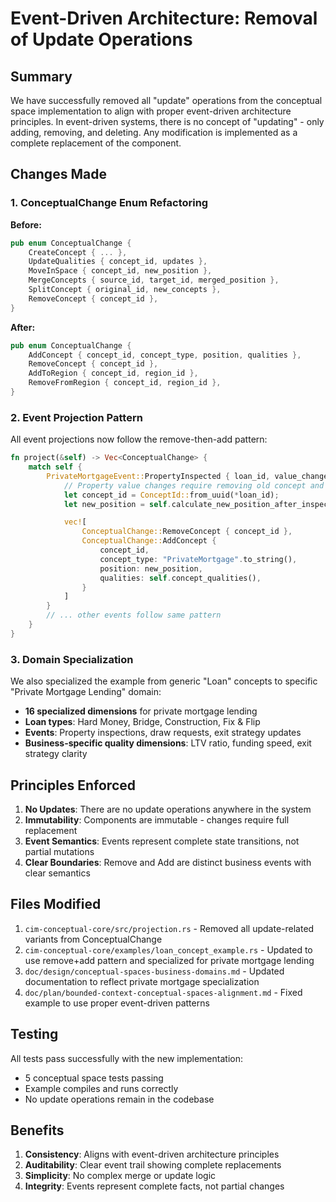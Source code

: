 # Event-Driven Architecture: Removal of Update Operations

## Summary

We have successfully removed all "update" operations from the conceptual space implementation to align with proper event-driven architecture principles. In event-driven systems, there is no concept of "updating" - only adding, removing, and deleting. Any modification is implemented as a complete replacement of the component.

## Changes Made

### 1. ConceptualChange Enum Refactoring

**Before:**
```rust
pub enum ConceptualChange {
    CreateConcept { ... },
    UpdateQualities { concept_id, updates },
    MoveInSpace { concept_id, new_position },
    MergeConcepts { source_id, target_id, merged_position },
    SplitConcept { original_id, new_concepts },
    RemoveConcept { concept_id },
}
```

**After:**
```rust
pub enum ConceptualChange {
    AddConcept { concept_id, concept_type, position, qualities },
    RemoveConcept { concept_id },
    AddToRegion { concept_id, region_id },
    RemoveFromRegion { concept_id, region_id },
}
```

### 2. Event Projection Pattern

All event projections now follow the remove-then-add pattern:

```rust
fn project(&self) -> Vec<ConceptualChange> {
    match self {
        PrivateMortgageEvent::PropertyInspected { loan_id, value_change, .. } => {
            // Property value changes require removing old concept and adding new one
            let concept_id = ConceptId::from_uuid(*loan_id);
            let new_position = self.calculate_new_position_after_inspection(*value_change);

            vec![
                ConceptualChange::RemoveConcept { concept_id },
                ConceptualChange::AddConcept {
                    concept_id,
                    concept_type: "PrivateMortgage".to_string(),
                    position: new_position,
                    qualities: self.concept_qualities(),
                }
            ]
        }
        // ... other events follow same pattern
    }
}
```

### 3. Domain Specialization

We also specialized the example from generic "Loan" concepts to specific "Private Mortgage Lending" domain:

- **16 specialized dimensions** for private mortgage lending
- **Loan types**: Hard Money, Bridge, Construction, Fix & Flip
- **Events**: Property inspections, draw requests, exit strategy updates
- **Business-specific quality dimensions**: LTV ratio, funding speed, exit strategy clarity

## Principles Enforced

1. **No Updates**: There are no update operations anywhere in the system
2. **Immutability**: Components are immutable - changes require full replacement
3. **Event Semantics**: Events represent complete state transitions, not partial mutations
4. **Clear Boundaries**: Remove and Add are distinct business events with clear semantics

## Files Modified

1. `cim-conceptual-core/src/projection.rs` - Removed all update-related variants from ConceptualChange
2. `cim-conceptual-core/examples/loan_concept_example.rs` - Updated to use remove+add pattern and specialized for private mortgage lending
3. `doc/design/conceptual-spaces-business-domains.md` - Updated documentation to reflect private mortgage specialization
4. `doc/plan/bounded-context-conceptual-spaces-alignment.md` - Fixed example to use proper event-driven patterns

## Testing

All tests pass successfully with the new implementation:
- 5 conceptual space tests passing
- Example compiles and runs correctly
- No update operations remain in the codebase

## Benefits

1. **Consistency**: Aligns with event-driven architecture principles
2. **Auditability**: Clear event trail showing complete replacements
3. **Simplicity**: No complex merge or update logic
4. **Integrity**: Events represent complete facts, not partial changes
